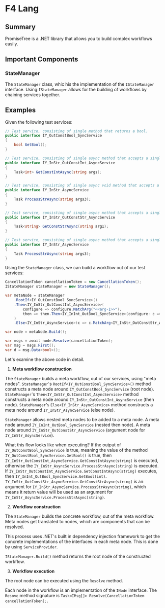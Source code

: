 # F4 Lang

## Summary
PromiseTree is a .NET library that allows you to build complex workflows easily.

## Important Components
### StateManager
The `StateManager` class, whic his the implementation of the `IStateManager` interface.
Using `IStateManager` allows for the building of workflows by chaining services together.

## Examples

Given the following test services:

```cs
// Test service, consisting of single method that returns a bool.
public interface IY_OutConstBool_SyncService 
{ 
	bool GetBool(); 
}

// Test service, consisting of single async method that accepts a single argument of type string and returning an int.
public interface IY_InStr_OutConstInt_AsyncService 
{ 
	Task<int> GetConstIntAsync(string args); 
}

// Test service, consisting of single async void method that accepts a single argument of type string.
public interface IY_InStr_AsyncService 
{ 
	Task ProcessStrAsync(string args3); 
}

// Test service, consisting of single async method that accepts a single argument of type string and returns a string.
public interface IY_InStr_OutConstStr_AsyncService
{
	Task<string> GetConstStrAsync(string arg1);
}

// Test service, consisting of single async method that accepts a single argument of type string.
public interface IY_InStr_AsyncService
{ 
	Task ProcessStrAsync(string args3); 
}
```

Using the `StateManager` class, we can build a workflow out of our test services: 

```cs
CancellationToken cancellationToken = new CancellationToken();
IStateManager stateManager = new StateManager();

var metaNode = stateManager
	.RootIf<IY_OutConstBool_SyncService>()
	.Then<IY_InStr_OutConstInt_AsyncService>(
		configure => configure.MatchArg("<<arg-1>>"),
		then => then.Then<IY_InInt_OutBool_SyncService>(configure: c => c.RequireResult())
	)
	.Else<IY_InStr_AsyncService>(c => c.MatchArg<IY_InStr_OutConstStr_AsyncService>(c => c.MatchArg("<<arg-2>>")));

var node = metaNode.Build();

var msgs = await node.Resolve(cancellationToken);
var msg = msgs.First(); 
var d = msg.Data<bool>(); 
```

Let's examine the above code in detail.

1. **Meta workflow construction**

The `StateManager` builds a meta workflow, out of our services, using "meta nodes".
`StateManager`'s `RootIf<IY_OutConstBool_SyncService>()` method constructs a meta node around `IY_OutConstBool_SyncService` (root node).
`StateManager`'s `Then<IY_InStr_OutConstInt_AsyncService>` method constructs a meta node around `IY_InStr_OutConstInt_AsyncService` (then node).
`StateManager`'s `Else<IY_InStr_AsyncService>` method constructs a meta node around `IY_InStr_AsyncService` (else node).

`StateManager` allows nested meta nodes to be added to a meta node.
A meta node around `IY_InInt_OutBool_SyncService` (nested then node).
A meta node around `IY_InStr_OutConstStr_AsyncService` (argument node for `IY_InStr_AsyncService`).

What this flow looks like when executing?
If the output of `IY_OutConstBool_SyncService` is true, meaning the value of the method `IY_OutConstBool_SyncService.GetBool()` is true, then `IY_InStr_OutConstInt_AsyncService.GetConstIntAsync(string)` is executed, otherwise the `IY_InStr_AsyncService.ProcessStrAsync(string)` is executed.
If `IY_InStr_OutConstInt_AsyncService.GetConstIntAsync(string)` executes, then `IY_InInt_OutBool_SyncService.GetBool(int)`.
`IY_InStr_OutConstStr_AsyncService.GetConstStrAsync(string)` is an argument for `IY_InStr_AsyncService.ProcessStrAsync(string)`, which means it return value will be used as an argument for `IY_InStr_AsyncService.ProcessStrAsync(string)`.

2. **Workflow construction**

The `StateManager` builds the concrete workflow, out of the meta workflow. Meta nodes get translated to nodes, which are components that can be resolved.

This process uses .NET's built in dependency injection framework to get the concrete implementations of the interfaces in each meta node. This is done by using `ServiceProvider`.

`IStateManager.Build()` method returns the root node of the constructed workflow.

3. **Workflow execution**

The root node can be executed using the `Resolve` method.

Each node in the workflow is an implementation of the `INode` interface.
The `Resove` method signature is `Task<IMsg[]> Resolve(CancellationToken cancellationToken);`.